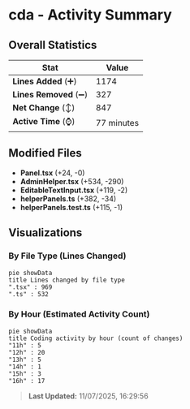 # cda - Activity Summary 

## Overall Statistics

| Stat                   | Value                                                             |
| ---------------------- | ----------------------------------------------------------------- |
| **Lines Added** (➕)   | 1174                                          |
| **Lines Removed** (➖) | 327                                        |
| **Net Change** (↕)    | 847                |
| **Active Time** (⌚)   | 77 minutes |


## Modified Files
- **Panel.tsx** (+24, -0)
- **AdminHelper.tsx** (+534, -290)
- **EditableTextInput.tsx** (+119, -2)
- **helperPanels.ts** (+382, -34)
- **helperPanels.test.ts** (+115, -1)

## Visualizations

### By File Type (Lines Changed)

```mermaid
pie showData
title Lines changed by file type
".tsx" : 969
".ts" : 532
```

### By Hour (Estimated Activity Count)

```mermaid
pie showData
title Coding activity by hour (count of changes)
"11h" : 5
"12h" : 20
"13h" : 5
"14h" : 1
"15h" : 3
"16h" : 17
```


> **Last Updated:** 11/07/2025, 16:29:56